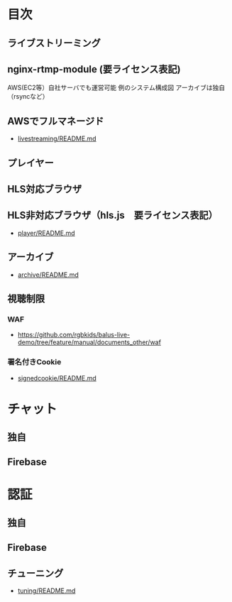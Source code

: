 # 目次

## ライブストリーミング

## nginx-rtmp-module (要ライセンス表記)
AWS(EC2等）自社サーバでも運営可能
例のシステム構成図
アーカイブは独自（rsyncなど）

## AWSでフルマネージド
- <a href='livestreaming/README.md'>livestreaming/README.md</a>

## プレイヤー

## HLS対応ブラウザ

## HLS非対応ブラウザ（hls.js　要ライセンス表記）
- <a href='player/README.md'>player/README.md</a>

## アーカイブ

- <a href='archive/README.md'>archive/README.md</a>

## 視聴制限
### WAF
- https://github.com/rgbkids/balus-live-demo/tree/feature/manual/documents_other/waf

### 署名付きCookie
- <a href='signedcookie/README.md'>signedcookie/README.md</a>

# チャット
## 独自
## Firebase

# 認証
## 独自
## Firebase

## チューニング

- <a href='tuning/README.md'>tuning/README.md</a>

